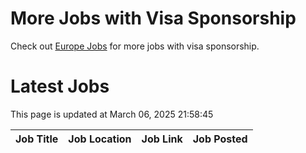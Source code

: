 # More Jobs with Visa Sponsorship

Check out [Europe Jobs](https://github.com/sureshparimi/europejobs#latest-jobs) for more jobs with visa sponsorship.

# Latest Jobs

This page is updated at March 06, 2025 21:58:45

| Job Title | Job Location | Job Link | Job Posted |
| --- | --- | --- | --- |

